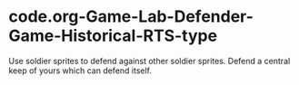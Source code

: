 # code.org-Game-Lab-Defender-Game-Historical-RTS-type
Use soldier sprites to defend against other soldier sprites. Defend a central keep of yours which can defend itself.
